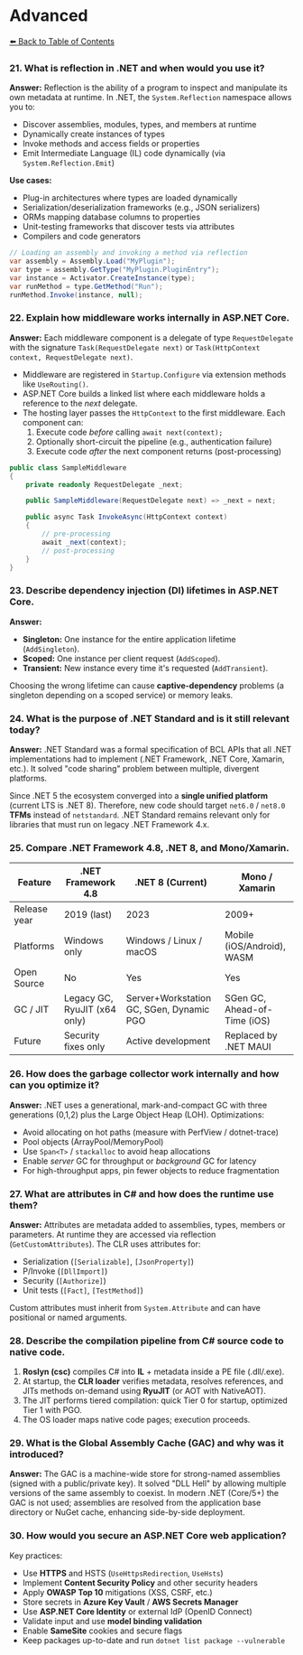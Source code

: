 # Advanced

[⬅️ Back to Table of Contents](README.md)

### 21. What is reflection in .NET and when would you use it?

**Answer:** Reflection is the ability of a program to inspect and manipulate its own metadata at runtime. In .NET, the `System.Reflection` namespace allows you to:
- Discover assemblies, modules, types, and members at runtime
- Dynamically create instances of types
- Invoke methods and access fields or properties
- Emit Intermediate Language (IL) code dynamically (via `System.Reflection.Emit`)

**Use cases:**
- Plug-in architectures where types are loaded dynamically
- Serialization/deserialization frameworks (e.g., JSON serializers)
- ORMs mapping database columns to properties
- Unit-testing frameworks that discover tests via attributes
- Compilers and code generators

```csharp
// Loading an assembly and invoking a method via reflection
var assembly = Assembly.Load("MyPlugin");
var type = assembly.GetType("MyPlugin.PluginEntry");
var instance = Activator.CreateInstance(type);
var runMethod = type.GetMethod("Run");
runMethod.Invoke(instance, null);
```

### 22. Explain how middleware works internally in ASP.NET Core.

**Answer:** Each middleware component is a delegate of type `RequestDelegate` with the signature `Task(RequestDelegate next)` or `Task(HttpContext context, RequestDelegate next)`.

- Middleware are registered in `Startup.Configure` via extension methods like `UseRouting()`.
- ASP.NET Core builds a linked list where each middleware holds a reference to the *next* delegate.
- The hosting layer passes the `HttpContext` to the first middleware. Each component can:
  1. Execute code *before* calling `await next(context);`
  2. Optionally short-circuit the pipeline (e.g., authentication failure)
  3. Execute code *after* the next component returns (post-processing)

```csharp
public class SampleMiddleware
{
    private readonly RequestDelegate _next;

    public SampleMiddleware(RequestDelegate next) => _next = next;

    public async Task InvokeAsync(HttpContext context)
    {
        // pre-processing
        await _next(context);
        // post-processing
    }
}
```

### 23. Describe dependency injection (DI) lifetimes in ASP.NET Core.

**Answer:**
- **Singleton:** One instance for the entire application lifetime (`AddSingleton`).
- **Scoped:** One instance per client request (`AddScoped`).
- **Transient:** New instance every time it's requested (`AddTransient`).

Choosing the wrong lifetime can cause **captive-dependency** problems (a singleton depending on a scoped service) or memory leaks.

### 24. What is the purpose of .NET Standard and is it still relevant today?

**Answer:** .NET Standard was a formal specification of BCL APIs that all .NET implementations had to implement (.NET Framework, .NET Core, Xamarin, etc.). It solved "code sharing" problem between multiple, divergent platforms.

Since .NET 5 the ecosystem converged into a **single unified platform** (current LTS is .NET 8). Therefore, new code should target `net6.0` / `net8.0` **TFMs** instead of `netstandard`. .NET Standard remains relevant only for libraries that must run on legacy .NET Framework 4.x.

### 25. Compare .NET Framework 4.8, .NET 8, and Mono/Xamarin.

| Feature | .NET Framework 4.8 | .NET 8 (Current) | Mono / Xamarin |
|---------|-------------------|------------------|----------------|
| Release year | 2019 (last) | 2023 | 2009+ |
| Platforms | Windows only | Windows / Linux / macOS | Mobile (iOS/Android), WASM |
| Open Source | No | Yes | Yes |
| GC / JIT | Legacy GC, RyuJIT (x64 only) | Server+Workstation GC, SGen, Dynamic PGO | SGen GC, Ahead-of-Time (iOS) |
| Future | Security fixes only | Active development | Replaced by .NET MAUI |

### 26. How does the garbage collector work internally and how can you optimize it?

**Answer:** .NET uses a generational, mark-and-compact GC with three generations (0,1,2) plus the Large Object Heap (LOH). Optimizations:
- Avoid allocating on hot paths (measure with PerfView / dotnet-trace)
- Pool objects (ArrayPool/MemoryPool)
- Use `Span<T>` / `stackalloc` to avoid heap allocations
- Enable *server* GC for throughput or *background* GC for latency
- For high-throughput apps, pin fewer objects to reduce fragmentation

### 27. What are attributes in C# and how does the runtime use them?

**Answer:** Attributes are metadata added to assemblies, types, members or parameters. At runtime they are accessed via reflection (`GetCustomAttributes`). The CLR uses attributes for:
- Serialization (`[Serializable]`, `[JsonProperty]`)
- P/Invoke (`[DllImport]`)
- Security (`[Authorize]`)
- Unit tests (`[Fact]`, `[TestMethod]`)

Custom attributes must inherit from `System.Attribute` and can have positional or named arguments.

### 28. Describe the compilation pipeline from C# source code to native code.

1. **Roslyn (csc)** compiles C# into **IL** + metadata inside a PE file (.dll/.exe).
2. At startup, the **CLR loader** verifies metadata, resolves references, and JITs methods on-demand using **RyuJIT** (or AOT with NativeAOT).
3. The JIT performs tiered compilation: quick Tier 0 for startup, optimized Tier 1 with PGO.
4. The OS loader maps native code pages; execution proceeds.

### 29. What is the Global Assembly Cache (GAC) and why was it introduced?

**Answer:** The GAC is a machine-wide store for strong-named assemblies (signed with a public/private key). It solved "DLL Hell" by allowing multiple versions of the same assembly to coexist. In modern .NET (Core/5+) the GAC is not used; assemblies are resolved from the application base directory or NuGet cache, enhancing side-by-side deployment.

### 30. How would you secure an ASP.NET Core web application?

Key practices:
- Use **HTTPS** and HSTS (`UseHttpsRedirection`, `UseHsts`)
- Implement **Content Security Policy** and other security headers
- Apply **OWASP Top 10** mitigations (XSS, CSRF, etc.)
- Store secrets in **Azure Key Vault** / **AWS Secrets Manager**
- Use **ASP.NET Core Identity** or external IdP (OpenID Connect)
- Validate input and use **model binding validation**
- Enable **SameSite** cookies and secure flags
- Keep packages up-to-date and run `dotnet list package --vulnerable` 
